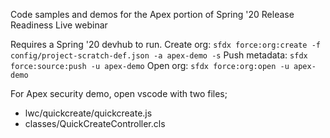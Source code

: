 Code samples and demos for the Apex portion of Spring '20 Release Readiness Live webinar

Requires a Spring '20 devhub to run.
Create org: `sfdx force:org:create -f config/project-scratch-def.json -a apex-demo -s`
Push metadata: `sfdx force:source:push -u apex-demo`
Open org: `sfdx force:org:open -u apex-demo`

For Apex security demo, open vscode with two files;
- lwc/quickcreate/quickcreate.js
- classes/QuickCreateController.cls
